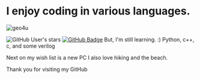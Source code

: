 # I enjoy coding in various languages.

<p align="left"> 
  <img src="https://komarev.com/ghpvc/?username=geo4u&label=Profile%20views&color=0e75b6&style=flat" alt="geo4u" /> 
</p>

![GitHub User's stars](https://img.shields.io/github/stars/geo4u?logo=GitHub&style=flat-square)
<a href="https://github.com/geo4u?tab=followers"><img src="https://img.shields.io/github/followers/geo4u?label=Followers&style=social" alt="GitHub Badge"></a>
But, I'm still learning. :)
Python, c++, c, and some verilog 

Next on my wish list is a new PC
I also love hiking and the beach.

Thank you for visiting my GitHub 

